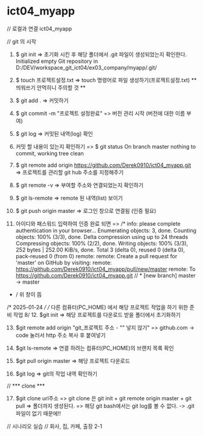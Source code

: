 # ict04_myapp
// 로컬과 연결 ict04_myapp

// git 의 시작
1. $ git init
=> 초기화 시킨 후 해당 폴더에서 .git 파일이 생성되었는지 확인한다.
Initialized empty Git repository in D:/DEV/workspace_git_ict04/ex03_company/myapp/.git/

2. $ touch 프로젝트설정.txt
=> touch 명령어로 파일 생성하기(프로젝트설정.txt) ** 띄워쓰기 안먹히니 주의할 것 **

3. $ git add .
=> 커밋하기

4. $ git commit -m "프로젝트 설정완료"
=> 버전 관리 시작 (버전에 대한 이름 부여)

5. $ git log
=> 커밋된 내역(log) 확인

6. 커밋 할 내용이 있는지 확인하기
=> $ git status
On branch master
nothing to commit, working tree clean

7. $ git remote add origin https://github.com/Derek0910/ict04_myapp.git
=> 프로젝트를 관리할 git hub 주소를 지정해주기

8. $ git remote -v
=> 부여할 주소와 연결되었는지 확인하기

9. $ git ls-remote
=> remote 된 내역(list) 보이기

10. $ git push origin master
=> 로그인 창으로 연결됨 (인증 필요)

11. 아이디와 패스워드 입력하여 인증 완료 되면
=>
/*
info: please complete authentication in your browser...
Enumerating objects: 3, done.
Counting objects: 100% (3/3), done.
Delta compression using up to 24 threads
Compressing objects: 100% (2/2), done.
Writing objects: 100% (3/3), 252 bytes | 252.00 KiB/s, done.
Total 3 (delta 0), reused 0 (delta 0), pack-reused 0 (from 0)
remote:
remote: Create a pull request for 'master' on GitHub by visiting:
remote:      https://github.com/Derek0910/ict04_myapp/pull/new/master
remote:
To https://github.com/Derek0910/ict04_myapp.git
// * [new branch]      master -> master
* /
위 창이 뜸

/* 2025-01-24 */
/* 다른 컴퓨터(PC_HOME) 에서 해당 프로젝트 작업을 하기 위한 준비 작업 8/
12. $git init
=> 해당 프로젝트를 다운로드 받을 폴더에서 초기화하기

13. $git remote add origin "git_프로젝트 주소 - "" 넣지 않기"
=> github.com -> code 눌러서 http 주소 복사 후 붙여넣기

14. $git ls-remote
=> 연결 하려는 컴퓨터(PC_HOME)의 브랜치 목록 확인

15. $git pull origin master
=> 해당 프로젝트 다운로드

16. $git log
=> git의 작업 내역 확인하기

// *** clone ***

17. $git clone url주소
=> git clone 은 git init + git remote origin master + git pull
=> 폴더까지 생성된다.
=> 해당 git bash에서는 git log를 볼 수 없다. -> .git 파일이 없기 때문에!!

// 시나리오 실습
// 회사, 집, 카페, 출장
2-1


